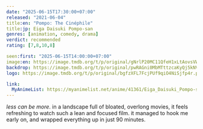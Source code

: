 ```yaml
---
date: "2025-06-15T17:30:00+07:00"
released: "2021-06-04"
title:en: "Pompo: The Cinéphile"
title:jp: Eiga Daisuki Pompo-san
genres: [animation, comedy, drama]
verdict: recommended
rating: [7,8,10,8]

seen:first: "2025-06-15T14:00:00+07:00"
image:en: https://image.tmdb.org/t/p/original/gNrlP20MC11QfeH1xLtAovsVW4g.jpg
backdrop: https://image.tmdb.org/t/p/original/pwRAGni0MbMTttzcaKyQj5kNVNT.jpg
logo: https://image.tmdb.org/t/p/original/bgfzXFL7FcjPUf9qiO4NiSjfp4r.png

link:
  MyAnimeList: https://myanimelist.net/anime/41361/Eiga_Daisuki_Pompo-san
---
```


*less can be more*. in a landscape full of bloated, overlong movies, it feels refreshing to watch such a lean and focused film. it managed to hook me early on, and wrapped everything up in just 90 minutes.
